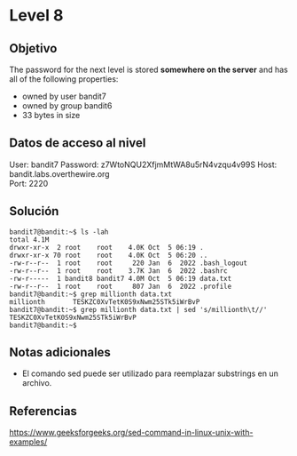# Level 8

## Objetivo
The password for the next level is stored **somewhere on the server** and has all of the following properties:

- owned by user bandit7
- owned by group bandit6
- 33 bytes in size

## Datos de acceso al nivel
User: bandit7
Password: z7WtoNQU2XfjmMtWA8u5rN4vzqu4v99S
Host: bandit.labs.overthewire.org  
Port: 2220

## Solución
```
bandit7@bandit:~$ ls -lah
total 4.1M
drwxr-xr-x  2 root    root    4.0K Oct  5 06:19 .
drwxr-xr-x 70 root    root    4.0K Oct  5 06:20 ..
-rw-r--r--  1 root    root     220 Jan  6  2022 .bash_logout
-rw-r--r--  1 root    root    3.7K Jan  6  2022 .bashrc
-rw-r-----  1 bandit8 bandit7 4.0M Oct  5 06:19 data.txt
-rw-r--r--  1 root    root     807 Jan  6  2022 .profile
bandit7@bandit:~$ grep millionth data.txt
millionth       TESKZC0XvTetK0S9xNwm25STk5iWrBvP
bandit7@bandit:~$ grep millionth data.txt | sed 's/millionth\t//'
TESKZC0XvTetK0S9xNwm25STk5iWrBvP
bandit7@bandit:~$
```
## Notas adicionales
* El comando sed puede ser utilizado para reemplazar substrings en un archivo.
## Referencias
https://www.geeksforgeeks.org/sed-command-in-linux-unix-with-examples/